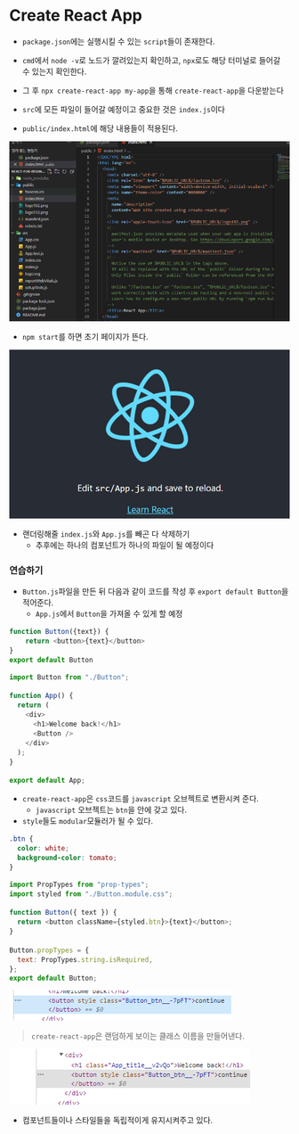 # Create React App

- `package.json`에는 실행시킬 수 있는 `script`들이 존재한다.

- `cmd`에서 `node -v`로 노드가 깔려있는지 확인하고, `npx`로도 해당 터미널로 들어갈 수 있는지 확인한다.
- 그 후 `npx create-react-app my-app`을 통해 `create-react-app`을 다운받는다
- `src`에 모든 파일이 들어갈 예정이고 중요한 것은 `index.js`이다
- `public/index.html`에 해당 내용들이 적용된다.

![image-20230115235755273](assets/image-20230115235755273.png)

- `npm start`를 하면 초기 페이지가 뜬다.

![image-20230115235811569](assets/image-20230115235811569.png)

- 랜더링해줄 `index.js`와 `App.js`를 빼곤 다 삭제하기
  - 추후에는 하나의 컴포넌트가 하나의 파일이 될 예정이다

### 연습하기

- `Button.js`파일을 만든 뒤 다음과 같이 코드를 작성 후 `export default Button`을 적어준다.
  - `App.js`에서 `Button`을 가져올 수 있게 할 예정

```js
function Button({text}) {
    return <button>{text}</button>
}
export default Button
```

```js
import Button from "./Button";

function App() {
  return (
    <div>
      <h1>Welcome back!</h1>
      <Button />
    </div>
  );
}

export default App;
```



- `create-react-app`은 `css`코드를 `javascript` 오브젝트로 변환시켜 준다.
  - `javascript` 오브젝트는 `btn`을 안에 갖고 있다.
- `style`들도 `modular`모듈러가 될 수 있다.

```css
.btn {
  color: white;
  background-color: tomato;
}
```

```js
import PropTypes from "prop-types";
import styled from "./Button.module.css";

function Button({ text }) {
  return <button className={styled.btn}>{text}</button>;
}

Button.propTypes = {
  text: PropTypes.string.isRequired,
};
export default Button;
```

![image-20230116003107025](assets/image-20230116003107025.png)

> `create-react-app`은 랜덤하게 보이는 클래스 이름을 만들어낸다.

![image-20230116003504460](assets/image-20230116003504460.png)

- 컴포넌트들이나 스타일들을 독립적이게 유지시켜주고 있다.
